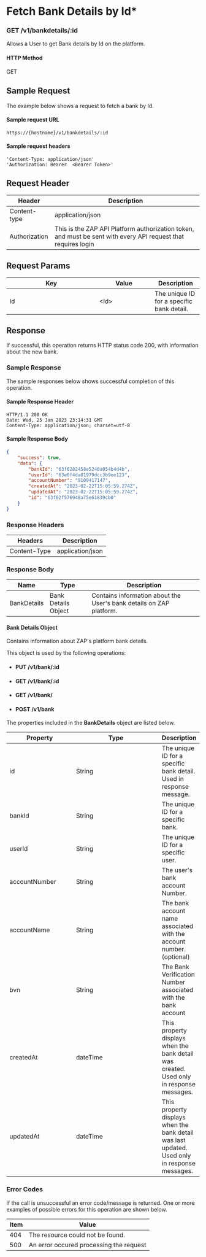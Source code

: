 # Fetch Bank Details by Id\*

### GET /v1/bankdetails/:id <a href="#top" id="top"></a>

Allows a User to get Bank details by Id on the platform.

#### HTTP Method <a href="#top" id="top"></a>

GET

## Sample Request <a href="#samplerequest" id="samplerequest"></a>

The example below shows a request to fetch a bank by Id.

#### **Sample request** URL <a href="#top" id="top"></a>

```
https://{hostname}/v1/bankdetails/:id
```

#### &#x20;**Sample request headers** <a href="#top" id="top"></a>

```
'Content-Type: application/json'
'Authorization: Bearer  <Bearer Token>'
```

## Request Header <a href="#samplerequest" id="samplerequest"></a>

| Header        | Description                                                                                                   |
| ------------- | ------------------------------------------------------------------------------------------------------------- |
| Content-type  | application/json                                                                                              |
| Authorization | This is the ZAP API Platform authorization token, and must be sent with every API request that requires login |

## Request Params <a href="#samplerequest" id="samplerequest"></a>

<table><thead><tr><th width="218">Key</th><th width="129">Value</th><th>Description</th></tr></thead><tbody><tr><td>Id</td><td>&#x3C;Id> </td><td>The unique ID for a specific bank detail. </td></tr></tbody></table>

## Response <a href="#samplerequest" id="samplerequest"></a>

If successful, this operation returns HTTP status code 200, with information about the new bank.

### Sample Response <a href="#samplerequest" id="samplerequest"></a>

The sample responses below shows successful completion of this operation.

#### **Sample** Response Header <a href="#top" id="top"></a>

```
HTTP/1.1 200 OK
Date: Wed, 25 Jan 2023 23:14:31 GMT
Content-Type: application/json; charset=utf-8
```

#### **Sample** Response Body <a href="#top" id="top"></a>

```json
{
    "success": true,
    "data": {
        "bankId": "63f6282458e5240a054b4d4b",
        "userId": "63e0f4da81979dcc3b9ee123",
        "accountNumber": "9109417147",
        "createdAt": "2023-02-22T15:05:59.274Z",
        "updatedAt": "2023-02-22T15:05:59.274Z",
        "id": "63f62f576948a75e61839cb0"
    }
}
```

### Response Headers <a href="#samplerequest" id="samplerequest"></a>

| Headers      | Description      |
| ------------ | ---------------- |
| Content-Type | application/json |

### Response Body <a href="#samplerequest" id="samplerequest"></a>

| Name        | Type                | Description                                                          |
| ----------- | ------------------- | -------------------------------------------------------------------- |
| BankDetails | Bank Details Object | Contains information about the User's bank details on ZAP  platform. |

#### Bank Details Object

Contains information about ZAP's platform bank details.

This object is used by the following operations:

* #### PUT  /v1/bank/:id
* #### GET  /v1/bank/:id
* #### GET  /v1/bank/
* #### POST /v1/bank

The properties included in the **BankDetails** object are listed below.

<table><thead><tr><th width="190.33333333333331">Property</th><th width="333">Type</th><th>Description</th></tr></thead><tbody><tr><td>id</td><td>String</td><td>The unique ID for a specific bank detail. Used in response message.</td></tr><tr><td>bankId</td><td>String</td><td>The unique ID for a specific bank. </td></tr><tr><td>userId</td><td>String</td><td>The unique ID for a specific user. </td></tr><tr><td>accountNumber</td><td>String</td><td>The user's bank account Number.</td></tr><tr><td>accountName</td><td>String</td><td>The bank account name associated with the account number. (optional)</td></tr><tr><td>bvn</td><td>String</td><td>The Bank Verification Number associated with the bank account</td></tr><tr><td>createdAt</td><td>dateTime</td><td>This property displays when the bank detail was created. Used only in response messages.</td></tr><tr><td>updatedAt</td><td>dateTime</td><td>This property displays when the bank detail was last updated. Used only in response messages.</td></tr></tbody></table>

### Error Codes <a href="#samplerequest" id="samplerequest"></a>

If the call is unsuccessful an error code/message is returned. One or more examples of possible errors for this operation are shown below.

| Item | Value                                   |
| ---- | --------------------------------------- |
| 404  | The resource could not be found.        |
| 500  | An error occured processing the request |

